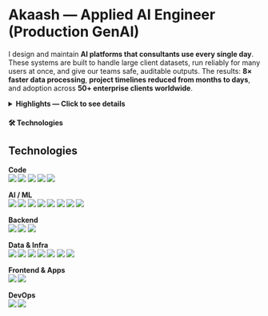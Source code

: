 # Akaash — Applied AI Engineer (Production GenAI)

I design and maintain **AI platforms that consultants use every single day**.  
These systems are built to handle large client datasets, run reliably for many users at once, and give our teams safe, auditable outputs. The results: **8× faster data processing**, **project timelines reduced from months to days**, and adoption across **50+ enterprise clients worldwide**.

<details>
  <summary><b>Highlights — Click to see details</b></summary>

- **AI Procurement Toolkit**  
  A suite of tools that helps consultants clean and organize massive amounts of client procurement data. It can process half a million records in about two hours, and has been deployed in consulting engagements for 50+ global clients.  
  Consultants now rely on it to automatically match and harmonize supplier names, materials, and spend categories.
  
  <b>Results:<b> Saved thousands of manual hours and ensuring consistent outputs every time.

- **Supplier Benchmarking Platform**  
  A full-stack web application that lets consultants search and compare suppliers in seconds. Instead of manually pulling data from spreadsheets, they can use a React dashboard to type natural-language queries (e.g. “show me top logistics suppliers in Europe”), which the system corrects and runs against an optimized SQL database. It also generates supplier profiles with real-time news, SWOT analysis, and benchmarks.

  <b>Results:<b> This cut the time needed to prepare client-ready supplier lists to **one-third** of the old process.

- **Agentic AI Prototypes**  
  I’ve built “agentic” systems — AI that can plan, execute, and adapt like a junior consultant. For example, I designed an on-premise AI agent for a $200B retailer that reviews inventory purchases, adapts to changing approval rules, and works with evolving data schemas.  
  I also created pipelines that extract product specifications from messy, unstructured spend data.
  
  <b>Results:<b> Unlocked new ways for teams to aggregate and analyze information.

- **Leadership & Reliability**  
  Beyond building, I ensure these platforms improve every week: monitoring performance, adding safeguards, and running evaluations. I frequently demo our work to Firm Partners and client executives, and I document outcomes so that our roadmap stays aligned with business needs.  

  <b>My learnings:<b> My guiding principle is build fast and experiment quickly, but know when to slow down to build systems that are reliable, observable, and reversible if things go wrong.
</details>


#### 🛠️ Technologies 

## Technologies

**Code**<br>
![](https://img.shields.io/badge/Code-Python-informational?style=flat&logo=python&logoColor=white&color=orange)
![](https://img.shields.io/badge/Code-C%2B%2B-informational?style=flat&logo=cplusplus&logoColor=white&color=orange)
![](https://img.shields.io/badge/Code-JavaScript-informational?style=flat&logo=javascript&logoColor=white&color=orange)
![](https://img.shields.io/badge/Code-TypeScript-informational?style=flat&logo=typescript&logoColor=white&color=orange)
![](https://img.shields.io/badge/Code-SQL-informational?style=flat&logo=postgresql&logoColor=white&color=orange)

**AI / ML**<br>
![](https://img.shields.io/badge/AI-OpenAI-informational?style=flat&logo=openai&logoColor=white&color=orange)
![](https://img.shields.io/badge/AI-Hugging%20Face-informational?style=flat&logo=huggingface&logoColor=white&color=orange)
![](https://img.shields.io/badge/AI-LangChain-informational?style=flat&logoColor=white&color=orange)
![](https://img.shields.io/badge/AI-TensorFlow-informational?style=flat&logo=tensorflow&logoColor=white&color=orange)
![](https://img.shields.io/badge/AI-PyTorch-informational?style=flat&logo=pytorch&logoColor=white&color=orange)
![](https://img.shields.io/badge/AI-scikit--learn-informational?style=flat&logo=scikitlearn&logoColor=white&color=orange)
![](https://img.shields.io/badge/AI-Pandas-informational?style=flat&logo=pandas&logoColor=white&color=orange)
![](https://img.shields.io/badge/AI-NumPy-informational?style=flat&logo=numpy&logoColor=white&color=orange)

**Backend**<br>
![](https://img.shields.io/badge/Backend-FastAPI-informational?style=flat&logo=fastapi&logoColor=white&color=orange)
![](https://img.shields.io/badge/Backend-Flask-informational?style=flat&logo=flask&logoColor=white&color=orange)
![](https://img.shields.io/badge/Backend-Node.js-informational?style=flat&logo=nodedotjs&logoColor=white&color=orange)

**Data & Infra**<br>
![](https://img.shields.io/badge/Data-Databricks-informational?style=flat&logo=databricks&logoColor=white&color=orange)
![](https://img.shields.io/badge/Cloud-Microsoft%20Azure-informational?style=flat&logo=microsoftazure&logoColor=white&color=orange)
![](https://img.shields.io/badge/DB-PostgreSQL-informational?style=flat&logo=postgresql&logoColor=white&color=orange)
![](https://img.shields.io/badge/Cache-Redis-informational?style=flat&logo=redis&logoColor=white&color=orange)
![](https://img.shields.io/badge/Containers-Docker-informational?style=flat&logo=docker&logoColor=white&color=orange)
![](https://img.shields.io/badge/Orchestration-Kubernetes-informational?style=flat&logo=kubernetes&logoColor=white&color=orange)
![](https://img.shields.io/badge/Workflow-Apache%20Airflow-informational?style=flat&logo=apacheairflow&logoColor=white&color=orange)

**Frontend & Apps**<br>
![](https://img.shields.io/badge/UI-React-informational?style=flat&logo=react&logoColor=white&color=orange)
![](https://img.shields.io/badge/UI-Streamlit-informational?style=flat&logo=streamlit&logoColor=white&color=orange)

**DevOps**<br>
![](https://img.shields.io/badge/CI/CD-GitHub%20Actions-informational?style=flat&logo=githubactions&logoColor=white&color=orange)
![](https://img.shields.io/badge/VCS-Git-informational?style=flat&logo=git&logoColor=white&color=orange)



